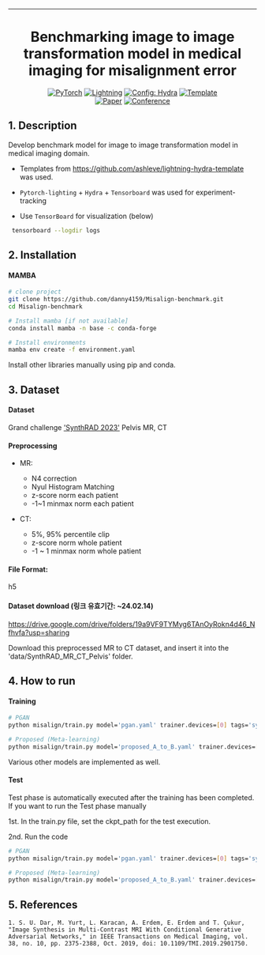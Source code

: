 _____________________________________________________________________

<div align="center">

# Benchmarking image to image transformation model in medical imaging for misalignment error

<a href="https://pytorch.org/get-started/locally/"><img alt="PyTorch" src="https://img.shields.io/badge/PyTorch-ee4c2c?logo=pytorch&logoColor=white"></a>
<a href="https://pytorchlightning.ai/"><img alt="Lightning" src="https://img.shields.io/badge/-Lightning-792ee5?logo=pytorchlightning&logoColor=white"></a>
<a href="https://hydra.cc/"><img alt="Config: Hydra" src="https://img.shields.io/badge/Config-Hydra-89b8cd"></a>
<a href="https://github.com/ashleve/lightning-hydra-template"><img alt="Template" src="https://img.shields.io/badge/-Lightning--Hydra--Template-017F2F?style=flat&logo=github&labelColor=gray"></a><br>
[![Paper](http://img.shields.io/badge/paper-arxiv.1001.2234-B31B1B.svg)](https://www.nature.com/articles/nature14539)
[![Conference](http://img.shields.io/badge/AnyConference-year-4b44ce.svg)](https://papers.nips.cc/paper/2020)

</div>

## 1. Description

Develop benchmark model for image to image transformation model in medical imaging domain.

- Templates from https://github.com/ashleve/lightning-hydra-template was used.

- `Pytorch-lighting` + `Hydra` + `Tensorboard` was used for experiment-tracking

- Use `TensorBoard` for visualization (below)
```bash
 tensorboard --logdir logs 
 ``` 
 
## 2. Installation

#### MAMBA

```bash
# clone project
git clone https://github.com/danny4159/Misalign-benchmark.git
cd Misalign-benchmark

# Install mamba [if not available]
conda install mamba -n base -c conda-forge

# Install environments
mamba env create -f environment.yaml
```

Install other libraries manually using pip and conda.


## 3. Dataset
#### Dataset 
Grand challenge ['SynthRAD 2023'](https://synthrad2023.grand-challenge.org/) Pelvis MR, CT

#### Preprocessing
- MR: 
  - N4 correction 
  - Nyul Histogram Matching 
  - z-score norm each patient 
  - -1~1 minmax norm each patient

- CT: 
  - 5%, 95% percentile clip 
  - z-score norm whole patient 
  - -1 ~ 1 minmax norm whole patient

#### File Format: 
h5

#### Dataset download (링크 유효기간: ~24.02.14)
https://drive.google.com/drive/folders/19a9VF9TYMyg6TAnOyRokn4d46_Nfhvfa?usp=sharing

Download this preprocessed MR to CT dataset, and insert it into the 'data/SynthRAD_MR_CT_Pelvis' folder.


## 4. How to run

#### Training
```bash
# PGAN
python misalign/train.py model='pgan.yaml' trainer.devices=[0] tags='synthRAD_PGAN_train'

# Proposed (Meta-learning)
python misalign/train.py model='proposed_A_to_B.yaml' trainer.devices=[0] tags='synthRAD_Proposed_train'
```
Various other models are implemented as well.

#### Test
Test phase is automatically executed after the training has been completed. If you want to run the Test phase manually

1st. In the train.py file, set the ckpt_path for the test execution.

2nd. Run the code
```bash
# PGAN
python misalign/train.py model='pgan.yaml' trainer.devices=[0] tags='synthRAD_PGAN_train' train=False

# Proposed (Meta-learning)
python misalign/train.py model='proposed_A_to_B.yaml' trainer.devices=[0] tags='synthRAD_Proposed_train' train=False
```


## 5. References

```cite
1. S. U. Dar, M. Yurt, L. Karacan, A. Erdem, E. Erdem and T. Çukur, "Image Synthesis in Multi-Contrast MRI With Conditional Generative Adversarial Networks," in IEEE Transactions on Medical Imaging, vol. 38, no. 10, pp. 2375-2388, Oct. 2019, doi: 10.1109/TMI.2019.2901750.
```